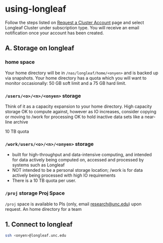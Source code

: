 # using-longleaf

Follow the steps listed on [Request a Cluster Account](https://help.rc.unc.edu/request-a-cluster-account) page and select Longleaf Cluster under subscription type. You will receive an email notification once your account has been created.

## A. Storage on longleaf
### home space
Your home directory will be in `/nas/longleaf/home/<onyen>` and is backed up via snapshots.
Your home directory has a quota which you will want to monitor occasionally: 50 GB soft limit and a 75 GB hard limit.

### `/users/<o>/<n>/<onyen>` storage
Think of it as a capacity expansion to your home directory.
High capacity storage
OK to compute against, however as IO increases, consider copying or moving to /work for processing
OK to hold inactive data sets like a near-line archive

10 TB quota 
### `/work/users/<o>/<n>/<onyen>` storage
* built for high-throughput and data-intensive computing, and intended for data actively being computed on, accessed and processed by systems such as Longleaf
* NOT intended to be a personal storage location; /work is for data actively being processed with high IO requirements
* There is a 10 TB quota per user.

### `/proj` storage Proj Space
`/proj` space is available to PIs (only, email research@unc.edu) upon request. An home directory for a team 


## 1. Connect to longleaf
```bash
ssh <onyen>@longleaf.unc.edu
```




